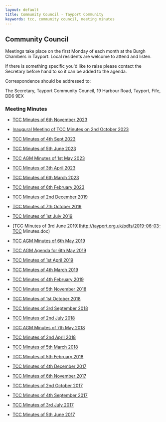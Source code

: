 ```yaml
---
layout: default
title: Community Council - Tayport Community
keywords: tcc, community council, meeting minutes
---
```

## Community Council

Meetings take place on the first Monday of each month at the Burgh Chambers in Tayport. Local residents are welcome to attend and listen.

If there is something specific you'd like to raise please contact the Secretary before hand to so it can be added to the agenda.

Correspondence should be addressed to:

The Secretary, Tayport Community Council, 19 Harbour Road, Tayport, Fife, DD6 9EX

### Meeting Minutes

* [TCC Minutes of 6th November 2023](http://tayport.org.uk/pdfs/2023-11-TCC-Minutes-of-6th-November-2023.pdf)
* [Inaugural Meeting of TCC Minutes on 2nd October 2023](http://tayport.org.uk/pdfs/2023-10-Inaugural-Meeting-of-TCC-Minutes-on-2nd-October-2023.pdf)
* [TCC Minutes of 4th Sept 2023](http://tayport.org.uk/pdfs/2023-09-04-TCC-Minutes.pdf)
* [TCC Minutes of 5th June 2023](http://tayport.org.uk/pdfs/2023-06-05-TCC-Minutes.pdf)
* [TCC AGM Minutes of 1st May 2023](http://tayport.org.uk/pdfs/2023-TCC-AGM-Minutes.pdf)
* [TCC Minutes of 3th April 2023](http://tayport.org.uk/pdfs/2023-04-03-TCC-Minutes.pdf)
* [TCC Minutes of 6th March 2023](http://tayport.org.uk/pdfs/2023-03-06-TCC-Minutes.pdf)
* [TCC Minutes of 6th February 2023](http://tayport.org.uk/pdfs/2023-02-06-TCC-Minutes.pdf)

* [TCC Minutes of 2nd December 2019](http://tayport.org.uk/pdfs/2019-12-02-TCC-Minutes.doc)
* [TCC Minutes of 7th October 2019](http://tayport.org.uk/pdfs/2019-10-07-TCC-Minutes.doc)
* [TCC Minutes of 1st July 2019](http://tayport.org.uk/pdfs/2019-07-01-TCC-Minutes.doc)
* [TCC Minutes of 3rd June 2019](http://tayport.org.uk/pdfs/2019-06-03-TCC Minutes.doc)
* [TCC AGM Minutes of 6th May 2019](http://tayport.org.uk/pdfs/2019-TCC-AGM-Minutes-of-6th-May-2019.doc)
* [TCC AGM Agenda for 6th May 2019](http://tayport.org.uk/pdfs/2019-TCC-AGM-Agenda-for-6th-May.doc)
* [TCC Minutes of 1st April 2019](http://tayport.org.uk/pdfs/20190401-TCC-Minutes.doc)
* [TCC Minutes of 4th March 2019](http://tayport.org.uk/pdfs/2019-03-04-TCC-Minutes.doc)
* [TCC Minutes of 4th February 2019](http://tayport.org.uk/pdfs/2019-02-04-TCC-Minutes.doc)

* [TCC Minutes of 5th November 2018](http://tayport.org.uk/pdfs/2018-11-05-TCC-Minutes.pdf)
* [TCC Minutes of 1st October 2018](http://tayport.org.uk/pdfs/2018-10-01-TCC-Minutes.pdf)
* [TCC Minutes of 3rd September 2018](http://tayport.org.uk/pdfs/2018-09-03-TCC-Minutes.pdf)
* [TCC Minutes of 2nd July 2018](http://tayport.org.uk/pdfs/2018-07-02-TCC-Minutes.pdf)
* [TCC AGM Minutes of 7th May 2018](http://tayport.org.uk/pdfs/2018-05-07-TCC-AGM-Minutes.pdf)
* [TCC Minutes of 2nd April 2018](http://tayport.org.uk/pdfs/2018-04-02-TCC-Minutes.pdf)
* [TCC Minutes of 5th March 2018](http://tayport.org.uk/pdfs/2018-03-05-TCC-Minutes.pdf)
* [TCC Minutes of 5th February 2018](http://tayport.org.uk/pdfs/2018-02-05-TCC-Minutes.pdf)

* [TCC Minutes of 4th December 2017](http://tayport.org.uk/pdfs/2017-12-04-TCC-Minutes.pdf)
* [TCC Minutes of 6th November 2017](http://tayport.org.uk/pdfs/2017-11-06-TCC-Minutes.pdf)
* [TCC Minutes of 2nd October 2017](http://tayport.org.uk/pdfs/2017-10-02-TCC-Minutes.pdf)
* [TCC Minutes of 4th September 2017](http://tayport.org.uk/pdfs/20170904-TCC-Minutes.pdf)
* [TCC Minutes of 3rd July 2017](http://tayport.org.uk/pdfs/2017-07-03-TCC-Minutes.pdf)
* [TCC Minutes of 5th June 2017](http://tayport.org.uk/pdfs/20170605_TCC_Minutes.pdf)

